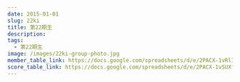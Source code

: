 ```yaml
---
date: 2015-01-01
slug: 22ki
title: 第22期生
description:
tags:
  - 第22期生
image: /images/22ki-group-photo.jpg
member_table_link: https://docs.google.com/spreadsheets/d/e/2PACX-1vRlIeEtY9nz_jGxijQZo_ZkqTlo-1GctZHv0SKxHaX_3F-6qPV3gsmqoF4RwoYxp_IGeqX7JTVo4OQ3/pubhtml
score_table_link: https://docs.google.com/spreadsheets/d/e/2PACX-1vSUXfypbsJlUP0npHwi4bbLeBQOV4ZBJWome1sQQPgFnp8o0_M3pEH3fFPiuPBpcUaDyY90YsUqyIgt/pubhtml
---
```

